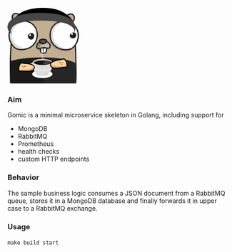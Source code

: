 ![Gopher](resources/gomic_gopher_small.png)

### Aim
Gomic is a minimal microservice skeleton in Golang, including support for
* MongoDB
* RabbitMQ
* Prometheus
* health checks
* custom HTTP endpoints

### Behavior
The sample business logic consumes a JSON document from a RabbitMQ queue, stores it in a MongoDB database and finally forwards it in upper case to a RabbitMQ exchange.

### Usage
`make build start`